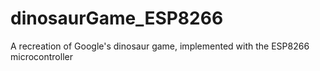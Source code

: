 # dinosaurGame_ESP8266
A recreation of Google's dinosaur game, implemented with the ESP8266 microcontroller
